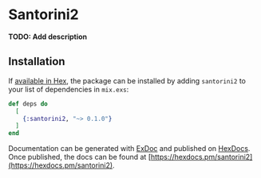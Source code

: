 # Santorini2

**TODO: Add description**

## Installation

If [available in Hex](https://hex.pm/docs/publish), the package can be installed
by adding `santorini2` to your list of dependencies in `mix.exs`:

```elixir
def deps do
  [
    {:santorini2, "~> 0.1.0"}
  ]
end
```

Documentation can be generated with [ExDoc](https://github.com/elixir-lang/ex_doc)
and published on [HexDocs](https://hexdocs.pm). Once published, the docs can
be found at [https://hexdocs.pm/santorini2](https://hexdocs.pm/santorini2).

